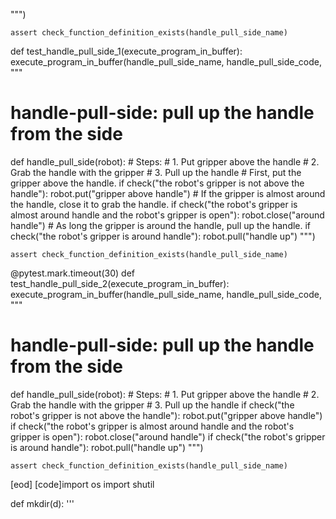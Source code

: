 
""")

    assert check_function_definition_exists(handle_pull_side_name)


def test_handle_pull_side_1(execute_program_in_buffer):
    execute_program_in_buffer(handle_pull_side_name, handle_pull_side_code, """
# handle-pull-side: pull up the handle from the side
def handle_pull_side(robot):
    # Steps:
    #  1. Put gripper above the handle
    #  2. Grab the handle with the gripper
    #  3. Pull up the handle
    # First, put the gripper above the handle.
    if check("the robot's gripper is not above the handle"):
        robot.put("gripper above handle")
    # If the gripper is almost around the handle, close it to grab the handle.
    if check("the robot's gripper is almost around handle and the robot's gripper is open"):
        robot.close("around handle")
    # As long the gripper is around the handle, pull up the handle.
    if check("the robot's gripper is around handle"):
        robot.pull("handle up")
    """)

    assert check_function_definition_exists(handle_pull_side_name)


@pytest.mark.timeout(30)
def test_handle_pull_side_2(execute_program_in_buffer):
    execute_program_in_buffer(handle_pull_side_name, handle_pull_side_code, """
# handle-pull-side: pull up the handle from the side
def handle_pull_side(robot):
    # Steps:
    #  1. Put gripper above the handle
    #  2. Grab the handle with the gripper
    #  3. Pull up the handle
    if check("the robot's gripper is not above the handle"):
        robot.put("gripper above handle")
    if check("the robot's gripper is almost around handle and the robot's gripper is open"):
        robot.close("around handle")
    if check("the robot's gripper is around handle"):
        robot.pull("handle up")
    """)

    assert check_function_definition_exists(handle_pull_side_name)
[eod] [code]import os
import shutil


def mkdir(d):
    '''